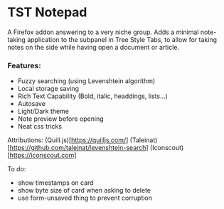 # TST Notepad

A Firefox addon answering to a very niche group.
Adds a minimal note-taking application to the subpanel in Tree Style Tabs, to allow for taking notes on the side while having open a document or article.

### Features:
- Fuzzy searching (using Levenshtein algorithm)
- Local storage saving
- Rich Text Capability (Bold, italic, headdings, lists...)
- Autosave
- Light/Dark theme 
- Note preview before opening
- Neat css tricks

Attributions:
(Quill.js)[https://quilljs.com/]
(Taleinat)[https://github.com/taleinat/levenshtein-search]
(Iconscout)[https://iconscout.com]

To do:
- show timestamps on card
- show byte size of card when asking to delete
- use form-unsaved thing to prevent corruption